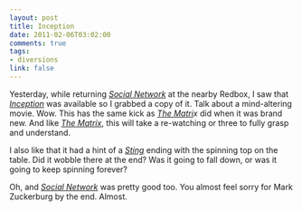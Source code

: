 ```yaml
--- 
layout: post
title: Inception
date: 2011-02-06T03:02:00
comments: true
tags:
- diversions
link: false
---
```

Yesterday, while returning <em><a title="Social Network" href="http://www.imdb.com/title/tt1285016/" target="_blank">Social Network</a></em> at the nearby Redbox, I saw that <em><a title="Inception" href="http://www.imdb.com/title/tt1375666/" target="_blank">Inception</a></em> was available so I grabbed a copy of it. Talk about a mind-altering movie. Wow. This has the same kick as <em><a title="The Matrix" href="http://www.imdb.com/title/tt0133093/" target="_blank">The Matri</a>x</em> did when it was brand new. And like <em><a title="The Matrix" href="http://www.imdb.com/title/tt0133093/" target="_blank">The Matrix</a></em>, this will take a re-watching or three to fully grasp and understand.

I also like that it had a hint of a <em><a title="The Sting" href="http://www.imdb.com/title/tt0070735/" target="_blank">Sting</a></em> ending with the spinning top on the table. Did it wobble there at the end? Was it going to fall down, or was it going to keep spinning forever?

Oh, and <em><a title="Social Network" href="http://www.imdb.com/title/tt1285016/" target="_blank">Social Network</a></em> was pretty good too. You almost feel sorry for Mark Zuckerburg by the end. Almost.
